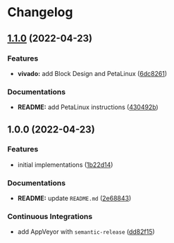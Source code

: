 # Changelog

## [1.1.0](https://github.com/extra2000/vivado-ledblink/compare/v1.0.0...v1.1.0) (2022-04-23)


### Features

* **vivado:** add Block Design and PetaLinux ([6dc8261](https://github.com/extra2000/vivado-ledblink/commit/6dc82611a62e8a367fac58b23ac2c0f438ca5897))


### Documentations

* **README:** add PetaLinux instructions ([430492b](https://github.com/extra2000/vivado-ledblink/commit/430492bbb914cff61195406abf68a8b13ac91e1d))

## 1.0.0 (2022-04-23)


### Features

* initial implementations ([1b22d14](https://github.com/extra2000/vivado-ledblink/commit/1b22d147853b4ecf7d6550b0b86c30540c454b79))


### Documentations

* **README:** update `README.md` ([2e68843](https://github.com/extra2000/vivado-ledblink/commit/2e68843ffcd70b3d7d10419113bc0ba52e5c6bec))


### Continuous Integrations

* add AppVeyor with `semantic-release` ([dd82f15](https://github.com/extra2000/vivado-ledblink/commit/dd82f15449cfcf567695cab5578f744c1b350ca7))
